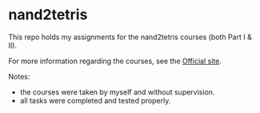 # nand2tetris

This repo holds my assignments for the nand2tetris courses (both Part I & II).

For more information regarding the courses, see the [Official site](https://www.nand2tetris.org/).

Notes:
- the courses were taken by myself and without supervision. 
- all tasks were completed and tested properly.